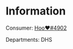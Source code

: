 # Information

Consumer: <a href="discord.com/users/912872728237862973"> Hoo❤#4902</a> 

Departments: DHS

